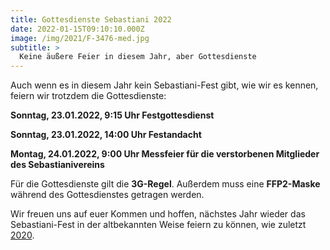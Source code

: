 ```yaml
---
title: Gottesdienste Sebastiani 2022
date: 2022-01-15T09:10:10.000Z
image: /img/2021/F-3476-med.jpg
subtitle: >
  Keine äußere Feier in diesem Jahr, aber Gottesdienste
---
```


Auch wenn es in diesem Jahr kein Sebastiani-Fest gibt, wie wir es kennen, feiern wir trotzdem die Gottesdienste:

**Sonntag, 23.01.2022, 9:15 Uhr Festgottesdienst**

**Sonntag, 23.01.2022, 14:00 Uhr Festandacht**

**Montag, 24.01.2022, 9:00 Uhr Messfeier für die verstorbenen Mitglieder des Sebastianivereins**

Für die Gottesdienste gilt die **3G-Regel**. Außerdem muss eine **FFP2-Maske** während des Gottesdienstes getragen werden.

Wir freuen uns auf euer Kommen und hoffen, nächstes Jahr wieder das Sebastiani-Fest in der altbekannten Weise feiern zu können, wie zuletzt [2020](/bilder/2020).

